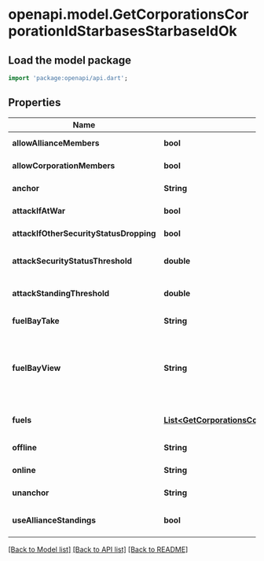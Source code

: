 # openapi.model.GetCorporationsCorporationIdStarbasesStarbaseIdOk

## Load the model package
```dart
import 'package:openapi/api.dart';
```

## Properties
Name | Type | Description | Notes
------------ | ------------- | ------------- | -------------
**allowAllianceMembers** | **bool** | allow_alliance_members boolean | [default to null]
**allowCorporationMembers** | **bool** | allow_corporation_members boolean | [default to null]
**anchor** | **String** | Who can anchor starbase (POS) and its structures | [default to null]
**attackIfAtWar** | **bool** | attack_if_at_war boolean | [default to null]
**attackIfOtherSecurityStatusDropping** | **bool** | attack_if_other_security_status_dropping boolean | [default to null]
**attackSecurityStatusThreshold** | **double** | Starbase (POS) will attack if target&#39;s security standing is lower than this value | [optional] [default to null]
**attackStandingThreshold** | **double** | Starbase (POS) will attack if target&#39;s standing is lower than this value | [optional] [default to null]
**fuelBayTake** | **String** | Who can take fuel blocks out of the starbase (POS)&#39;s fuel bay | [default to null]
**fuelBayView** | **String** | Who can view the starbase (POS)&#39;s fule bay. Characters either need to have required role or belong to the starbase (POS) owner&#39;s corporation or alliance, as described by the enum, all other access settings follows the same scheme | [default to null]
**fuels** | [**List&lt;GetCorporationsCorporationIdStarbasesStarbaseIdFuel&gt;**](GetCorporationsCorporationIdStarbasesStarbaseIdFuel.md) | Fuel blocks and other things that will be consumed when operating a starbase (POS) | [optional] [default to []]
**offline** | **String** | Who can offline starbase (POS) and its structures | [default to null]
**online** | **String** | Who can online starbase (POS) and its structures | [default to null]
**unanchor** | **String** | Who can unanchor starbase (POS) and its structures | [default to null]
**useAllianceStandings** | **bool** | True if the starbase (POS) is using alliance standings, otherwise using corporation&#39;s | [default to null]

[[Back to Model list]](../README.md#documentation-for-models) [[Back to API list]](../README.md#documentation-for-api-endpoints) [[Back to README]](../README.md)


